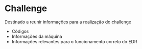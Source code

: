 # Challenge
Destinado a reunir informações para a realização do challenge
  - Códigos
  - Informações da máquina
  - Informações relevantes para o  funcionamento correto do EDR
